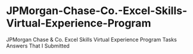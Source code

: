 # JPMorgan-Chase-Co.-Excel-Skills-Virtual-Experience-Program
JPMorgan Chase &amp; Co. Excel Skills Virtual Experience Program Tasks Answers That I Submitted
